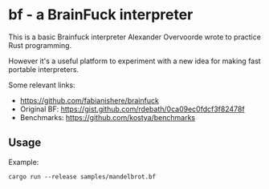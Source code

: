 # bf - a BrainFuck interpreter

This is a basic Brainfuck interpreter Alexander Overvoorde wrote to
practice Rust programming.

However it's a useful platform to experiment with a new idea for
making fast portable interpreters.

Some relevant links:
 * https://github.com/fabianishere/brainfuck
 * Original BF: https://gist.github.com/rdebath/0ca09ec0fdcf3f82478f
 * Benchmarks: https://github.com/kostya/benchmarks

## Usage

Example:

    cargo run --release samples/mandelbrot.bf
